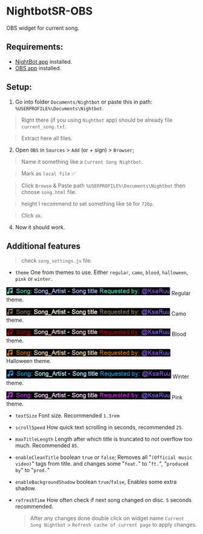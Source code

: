 # NightbotSR-OBS
 OBS widget for current song.


## Requirements:
  - [NightBot app](https://docs.nightbot.tv/app) installed.
  - [OBS app](https://obsproject.com/download) installed.

## Setup: 
1. Go into folder `Documents/Nightbot` or paste this in path: `%USERPROFILE%\Documents\Nightbot`.
  > Right there (if you using `Nightbot` app) should be already file `current_song.txt`.

  > Extract here all files.
2. Open `OBS` in `Sources` > `Add` (or + sign) > `Browser`;
  > Name it something like a `Current Song Nightbot`.

  > Mark as `local file` ✅

  > Click `Browse` & Paste path `%USERPROFILE%\Documents\Nightbot` then choose `song.html` file.

  > height I recommend to set something like `50` for `720p`.

  > Click `ok`.
4. Now it should work.

## Additional features
  > check `song_settings.js` file.

- `theme` One from themes to use. Either `regular`, `camo`, `blood`, `halloween`, `pink` or `winter`.

![Regular](screenshots/theme_regular.png) Regular theme.

![Camo theme](screenshots/theme_camo.png) Camo theme.

![Blood theme](screenshots/theme_blood.png) Blood theme.

![Halloween theme](screenshots/theme_halloween.png) Halloween theme.

![Winter theme](screenshots/theme_winter.png) Winter theme.

![Pink theme](screenshots/theme_pink.png) Pink theme.
- `textSize` Font size. Recommended `1.3rem`
- `scrollSpeed` How quick text scrolling in seconds, recommended `25`.
- `maxTitleLength` Length after which title is truncated to not overflow too much. Recommended `85`.
- `enableCleanTitle` boolean `true` or `false`; Removes all "`(Official music video)`" tags from title.
and changes some "`feat.`" to "`ft.`", "`produced by`" to "`prod.`"
- `enableBackgroundShadow` boolean `true`/`false`, Enables some extra shadow.
- `refreshTime` How often check if next song changed on disc. `5` seconds recommended.

  > After any changes done double click on widget name `Current Song Nightbot` > `Refresh cache of current page` to apply changes.
